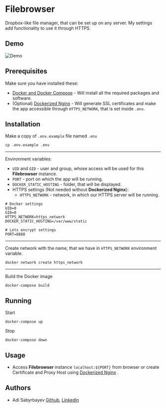 # Filebrowser

Dropbox-like file manager, that can be set up on any server. My settings add functionality to use it through HTTPS.

## Demo

![Demo](https://user-images.githubusercontent.com/5447088/50716739-ebd26700-107a-11e9-9817-14230c53efd2.gif)

## Prerequisites

Make sure you have installed these:
- [Docker and Docker Compose](https://phoenixnap.com/kb/install-docker-compose-on-ubuntu-20-04) - Will install all the required packages and software.
- (Optional) [Dockerized Nginx](https://github.com/madrigals1/nginx_proxy_manager) - Will generate SSL certificates and make the app accessible through `HTTPS_NETWORK`, that is set inside `.env`.

## Installation

Make a copy of `.env.example` file named `.env`

```shell script
cp .env.example .env
```

---

Environment variables:
- `UID` and `GID` - user and group, whose access will be used for this **Filebrowser** instance.
- `PORT` - port on which the app will be running.
- `DOCKER_STATIC_HOSTING` - folder, that will be displayed.
- HTTPS settings (Not needed without **Dockerized Nginx**):
    - `HTTPS_NETWORK` - network, in which our HTTPS server will be running. 

```dotenv
# Docker settings
UID=0
GID=0
HTTPS_NETWORK=https_network
DOCKER_STATIC_HOSTING=/var/www/static

# Lets encrypt settings
PORT=8888
```

---

Create network with the name, that we have in `HTTPS_NETWORK` environment variable.

```shell script
docker network create https_network
```

---

Build the Docker image

```shell script
docker-compose build
```

## Running

Start
```
docker-compose up
```

Stop
```
docker-compose down
```

## Usage

- Access **Filebrowser** instance `localhost:${PORT}` from browser or create Certificate and Proxy Host using [Dockerized Nginx](https://github.com/madrigals1/nginx_proxy_manager) .

## Authors
- Adi Sabyrbayev [Github](https://github.com/madrigals1), [LinkedIn](https://www.linkedin.com/in/madrigals1/)
